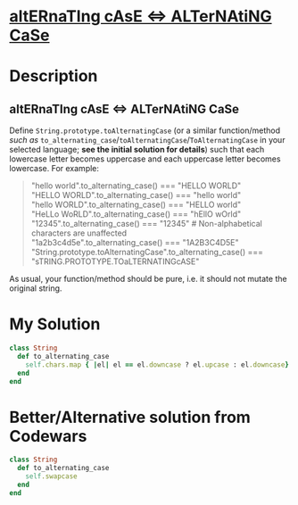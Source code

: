 # [altERnaTIng cAsE <=> ALTerNAtiNG CaSe](https://www.codewars.com/kata/56efc695740d30f963000557)

# Description
## altERnaTIng cAsE <=> ALTerNAtiNG CaSe
Define <code>String.prototype.toAlternatingCase</code> (or a similar function/method _such as_ 
<code>to_alternating_case</code>/<code>toAlternatingCase</code>/<code>ToAlternatingCase</code> in your selected 
language; **see the initial solution for details**) such that each lowercase letter becomes uppercase and each uppercase letter becomes lowercase. For example:

>"hello world".to_alternating_case() === "HELLO WORLD"\
"HELLO WORLD".to_alternating_case() === "hello world"\
"hello WORLD".to_alternating_case() === "HELLO world"\
"HeLLo WoRLD".to_alternating_case() === "hEllO wOrld"\
"12345".to_alternating_case()       === "12345"                 # Non-alphabetical characters are unaffected\
"1a2b3c4d5e".to_alternating_case()  === "1A2B3C4D5E"\
"String.prototype.toAlternatingCase".to_alternating_case() === "sTRING.PROTOTYPE.TOaLTERNATINGcASE"

As usual, your function/method should be pure, i.e. it should not mutate the original string.

# My Solution
```ruby
class String
  def to_alternating_case
    self.chars.map { |el| el == el.downcase ? el.upcase : el.downcase}.join
  end
end
```

# Better/Alternative solution from Codewars
```ruby
class String
  def to_alternating_case
    self.swapcase
  end
end
```